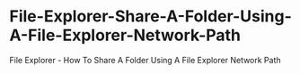 # File-Explorer-Share-A-Folder-Using-A-File-Explorer-Network-Path
File Explorer - How To Share A Folder Using A File Explorer Network Path

